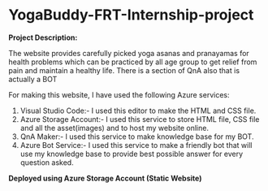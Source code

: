 # YogaBuddy-FRT-Internship-project

**Project Description:**

The website provides carefully picked yoga asanas and pranayamas for health problems which can be practiced by all age group to get relief from pain and maintain a healthy life. There is a section of QnA also that is actually a BOT

For making this website, I have used the following Azure services:
1) Visual Studio Code:- I used this editor to make the HTML and CSS file.
2) Azure Storage Account:- I used this service to store HTML file, CSS file and all the asset(images) and to host my website online.
3) QnA Maker:- I used this service to make knowledge base for my BOT.
4) Azure Bot Service:- I used this service to make a friendly bot that will use my knowledge base to provide best possible answer for every question asked.


**Deployed using Azure Storage Account (Static Website)**
